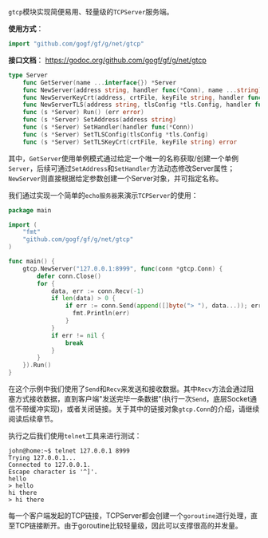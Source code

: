 `gtcp`模块实现简便易用、轻量级的`TCPServer`服务端。

**使用方式**：
```go
import "github.com/gogf/gf/g/net/gtcp"
```

**接口文档**：
https://godoc.org/github.com/gogf/gf/g/net/gtcp
```go
type Server
    func GetServer(name ...interface{}) *Server
    func NewServer(address string, handler func(*Conn), name ...string) *Server
    func NewServerKeyCrt(address, crtFile, keyFile string, handler func(*Conn), name ...string) *Server
    func NewServerTLS(address string, tlsConfig *tls.Config, handler func(*Conn), name ...string) *Server
    func (s *Server) Run() (err error)
    func (s *Server) SetAddress(address string)
    func (s *Server) SetHandler(handler func(*Conn))
    func (s *Server) SetTLSConfig(tlsConfig *tls.Config)
    func (s *Server) SetTLSKeyCrt(crtFile, keyFile string) error
```

其中，`GetServer`使用单例模式通过给定一个唯一的名称获取/创建一个单例`Server`，后续可通过`SetAddress`和`SetHandler`方法动态修改Server属性；`NewServer`则直接根据给定参数创建一个Server对象，并可指定名称。

我们通过实现一个简单的`echo服务器`来演示`TCPServer`的使用：
```go
package main

import (
    "fmt"
    "github.com/gogf/gf/g/net/gtcp"
)

func main() {
    gtcp.NewServer("127.0.0.1:8999", func(conn *gtcp.Conn) {
        defer conn.Close()
        for {
            data, err := conn.Recv(-1)
            if len(data) > 0 {
                if err := conn.Send(append([]byte("> "), data...)); err != nil {
                  fmt.Println(err)
                }
            }
            if err != nil {
                break
            }
        }
    }).Run()
}
```
在这个示例中我们使用了`Send`和`Recv`来发送和接收数据。其中`Recv`方法会通过阻塞方式接收数据，直到客户端"发送完毕一条数据"(执行一次`Send`，底层Socket通信不带缓冲实现)，或者关闭链接。关于其中的链接对象```gtcp.Conn```的介绍，请继续阅读后续章节。

执行之后我们使用```telnet```工具来进行测试：

```shell
john@home:~$ telnet 127.0.0.1 8999
Trying 127.0.0.1...
Connected to 127.0.0.1.
Escape character is '^]'.
hello        
> hello
hi there
> hi there
```

每一个客户端发起的TCP链接，TCPServer都会创建一个`goroutine`进行处理，直至TCP链接断开。由于goroutine比较轻量级，因此可以支撑很高的并发量。

